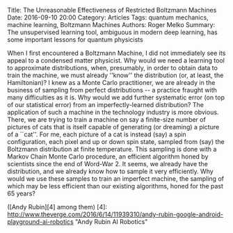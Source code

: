 Title: The Unreasonable Effectiveness of Restricted Boltzmann Machines
Date: 2016-09-10 20:00
Category: Articles
Tags: quantum mechanics, machine learning, Boltzmann Machines
Authors: Roger Melko
Summary: The unsupervised learning tool, ambiguous in modern deep learning, has some important lessons for quantum physicists


When I first encountered a Boltzmann Machine, I did not immediately see its appeal to a condensed matter physicist.  Why would we need a learning tool to approximate distributions, when, presumably, in order to obtain data to train the machine, we must already ''know'' the distribution (or, at least, the Hamiltonian)?  I knew as a Monte Carlo practitioner, we are already in the business of sampling from perfect distributions -- a practice fraught with many difficulties as it is.  Why would we add further systematic error (on top of our statistical error) from an imperfectly-learned distribution?  The application of such a machine in the technology industry is more obvious.  There, we are trying to train a machine on say a finite-size number of pictures of cats that is itself capable of generating (or dreaming) a picture of a ``cat''.  For me, each picture of a cat is instead (say) a spin configuration, each pixel and up or down spin state, sampled from (say) the Boltzmann distribution at finite temperature.  This sampling is done with a Markov Chain Monte Carlo procedure, an efficient algorithm honed by scientists since the end of Word-War 2.  It seems, we already have the distribution, and we already know how to sample it very efficiently.  Why would we use these samples to train an imperfect machine, the sampling of which may be less efficient than our existing algorithms, honed for the past 65 years?

([Andy Rubin][4] among them) 
[4]: http://www.theverge.com/2016/6/14/11939310/andy-rubin-google-android-playground-ai-robotics "Andy Rubin AI Robotics"
